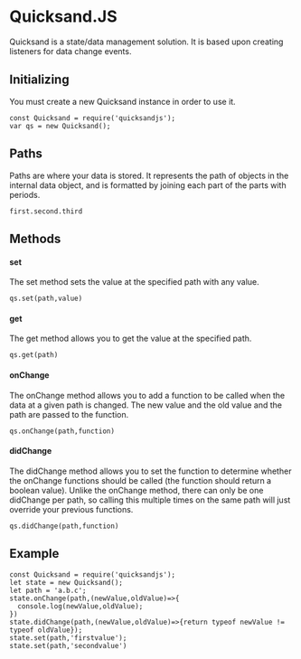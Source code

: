 # Quicksand.JS
Quicksand is a state/data management solution. It is based upon creating listeners for data change events.

## Initializing
You must create a new Quicksand instance in order to use it.

```
const Quicksand = require('quicksandjs');
var qs = new Quicksand();
```

## Paths
Paths are where your data is stored. It represents the path of objects in the internal data object, and is formatted by joining each part of the parts with periods.

```first.second.third```

## Methods

#### set
The set method sets the value at the specified path with any value.

```qs.set(path,value)```

#### get
The get method allows you to get the value at the specified path.

```qs.get(path)```

#### onChange
The onChange method allows you to add a function to be called when the data at a given path is changed. The new value and the old value and the path are passed to the function.

```qs.onChange(path,function)```

#### didChange
The didChange method allows you to set the function to determine whether the onChange functions should be called (the function should return a boolean value). Unlike the onChange method, there can only be one didChange per path, so calling this multiple times on the same path will just override your previous functions.

```qs.didChange(path,function)```


## Example
```
const Quicksand = require('quicksandjs');
let state = new Quicksand();
let path = 'a.b.c';
state.onChange(path,(newValue,oldValue)=>{
  console.log(newValue,oldValue);
})
state.didChange(path,(newValue,oldValue)=>{return typeof newValue != typeof oldValue});
state.set(path,'firstvalue');
state.set(path,'secondvalue')
```
